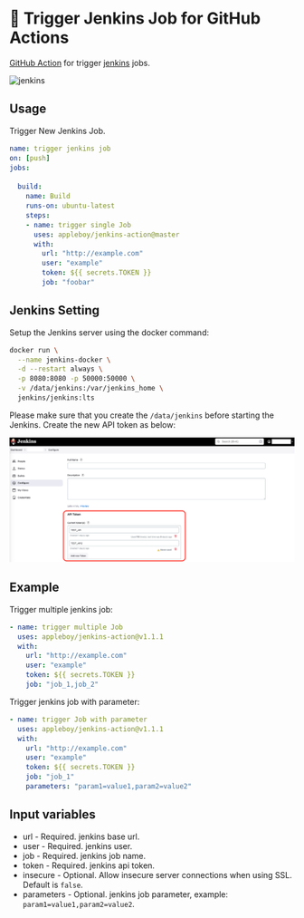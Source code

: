 # 🚀 Trigger Jenkins Job for GitHub Actions

[GitHub Action](https://github.com/features/actions) for trigger [jenkins](https://jenkins.io/) jobs.

![jenkins](./images/trigger-jenkins.png)

## Usage

Trigger New Jenkins Job.

```yaml
name: trigger jenkins job
on: [push]
jobs:

  build:
    name: Build
    runs-on: ubuntu-latest
    steps:
    - name: trigger single Job
      uses: appleboy/jenkins-action@master
      with:
        url: "http://example.com"
        user: "example"
        token: ${{ secrets.TOKEN }}
        job: "foobar"
```

## Jenkins Setting

Setup the Jenkins server using the docker command:

```sh
docker run \
  --name jenkins-docker \
  -d --restart always \
  -p 8080:8080 -p 50000:50000 \
  -v /data/jenkins:/var/jenkins_home \
  jenkins/jenkins:lts
```

Please make sure that you create the `/data/jenkins` before starting the Jenkins. Create the new API token as below:

![jenkins](./images/register-token.png)

## Example

Trigger multiple jenkins job:

```yaml
- name: trigger multiple Job
  uses: appleboy/jenkins-action@v1.1.1
  with:
    url: "http://example.com"
    user: "example"
    token: ${{ secrets.TOKEN }}
    job: "job_1,job_2"
```

Trigger jenkins job with parameter:

```yaml
- name: trigger Job with parameter
  uses: appleboy/jenkins-action@v1.1.1
  with:
    url: "http://example.com"
    user: "example"
    token: ${{ secrets.TOKEN }}
    job: "job_1"
    parameters: "param1=value1,param2=value2"
```

## Input variables

* url - Required. jenkins base url.
* user - Required. jenkins user.
* job - Required. jenkins job name.
* token - Required. jenkins api token.
* insecure - Optional. Allow insecure server connections when using SSL. Default is `false`.
* parameters - Optional. jenkins job parameter, example: `param1=value1,param2=value2`.
